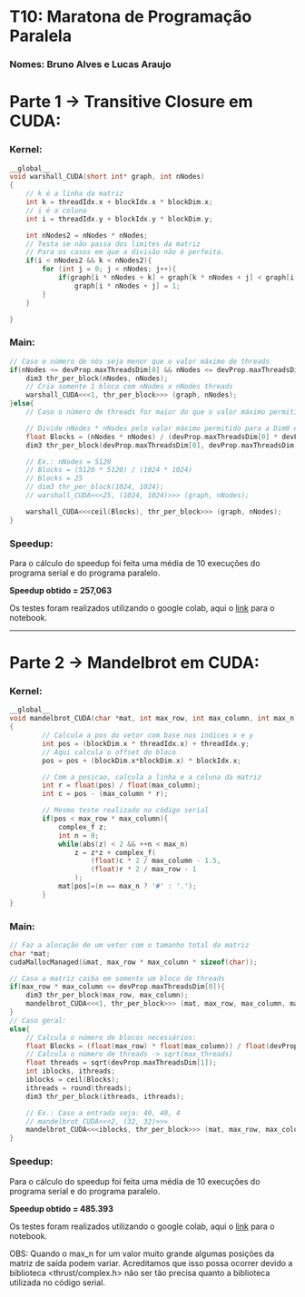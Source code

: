 # T10: Maratona de Programação Paralela

### Nomes: Bruno Alves e Lucas Araujo

# Parte 1 -> Transitive Closure em CUDA:

### Kernel:

```c
__global__
void warshall_CUDA(short int* graph, int nNodes)
{   
    // k é a linha da matriz
    int k = threadIdx.x + blockIdx.x * blockDim.x;
    // i é a coluna
    int i = threadIdx.y + blockIdx.y * blockDim.y;

    int nNodes2 = nNodes * nNodes;
    // Testa se não passa dos limites da matriz
    // Para os casos em que a divisão não é perfeita.
    if(i < nNodes2 && k < nNodes2){
        for (int j = 0; j < nNodes; j++){
            if(graph[i * nNodes + k] + graph[k * nNodes + j] < graph[i * nNodes + j])
                graph[i * nNodes + j] = 1;
        }
    }

}
```

### Main:

```c
// Caso o número de nós seja menor que o valor máximo de threads
if(nNodes <= devProp.maxThreadsDim[0] && nNodes <= devProp.maxThreadsDim[1]){
    dim3 thr_per_block(nNodes, nNodes);
    // Cria somente 1 bloco com nNodes x nNodes threads
    warshall_CUDA<<<1, thr_per_block>>> (graph, nNodes);
}else{
    // Caso o número de threads for maior do que o valor máximo permitido:

    // Divide nNodes * nNodes pelo valor máximo permitido para a Dim0 e a Dim1
    float Blocks = (nNodes * nNodes) / (devProp.maxThreadsDim[0] * devProp.maxThreadsDim[1]);
    dim3 thr_per_block(devProp.maxThreadsDim[0], devProp.maxThreadsDim[1]);

    // Ex.: nNodes = 5120
    // Blocks = (5120 * 5120) / (1024 * 1024)
    // Blocks = 25
    // dim3 thr_per_block(1024, 1024);
    // warshall_CUDA<<<25, (1024, 1024)>>> (graph, nNodes);

    warshall_CUDA<<<ceil(Blocks), thr_per_block>>> (graph, nNodes);
}

```

### Speedup:

Para o cálculo do speedup foi feita uma média de 10 execuções do programa serial e do programa paralelo.

**Speedup obtido = 257,063**

Os testes foram realizados utilizando o google colab, aqui o [link](https://colab.research.google.com/drive/18oIRloO4_nLnZfdyjpsM5YIK1eGQC3rz#scrollTo=QJNYmWp08gYS) para o notebook.

-----------------------

# Parte 2 -> Mandelbrot em CUDA:

### Kernel:

```c
__global__
void mandelbrot_CUDA(char *mat, int max_row, int max_column, int max_n)
{
        // Calcula a pos do vetor com base nos índices x e y
        int pos = (blockDim.x * threadIdx.x) + threadIdx.y;
        // Aqui calcula o offset do bloco
        pos = pos + (blockDim.x*blockDim.x) * blockIdx.x;

        // Com a posicao, calcula a linha e a coluna da matriz
        int r = float(pos) / float(max_column);
        int c = pos - (max_column * r);

        // Mesmo teste realizado no código serial
        if(pos < max_row * max_column){
            complex_f z;
            int n = 0;
            while(abs(z) < 2 && ++n < max_n)
                z = z*z + complex_f(
                    (float)c * 2 / max_column - 1.5,
                    (float)r * 2 / max_row - 1
                );
            mat[pos]=(n == max_n ? '#' : '.');
        }
}
```

### Main:

```c
// Faz a alocação de um vetor com o tamanho total da matriz
char *mat;
cudaMallocManaged(&mat, max_row * max_column * sizeof(char));

// Caso a matriz caiba em somente um bloco de threads
if(max_row * max_column <= devProp.maxThreadsDim[0]){
    dim3 thr_per_block(max_row, max_column);
    mandelbrot_CUDA<<<1, thr_per_block>>> (mat, max_row, max_column, max_n);
}
// Caso geral:
else{
    // Calcula o número de blocos necessários:
    float Blocks = (float(max_row) * float(max_column)) / float(devProp.maxThreadsDim[1]);
    // Calcula o número de threads -> sqrt(max_threads)
    float threads = sqrt(devProp.maxThreadsDim[1]);
    int iblocks, ithreads;
    iblocks = ceil(Blocks);
    ithreads = round(threads);
    dim3 thr_per_block(ithreads, ithreads);

    // Ex.: Caso a entrada seja: 40, 40, 4
    // mandelbrot_CUDA<<<2, (32, 32)>>>  
    mandelbrot_CUDA<<<iblocks, thr_per_block>>> (mat, max_row, max_column, max_n);
}

```

### Speedup:

Para o cálculo do speedup foi feita uma média de 10 execuções do programa serial e do programa paralelo.

**Speedup obtido = 485.393**

Os testes foram realizados utilizando o google colab, aqui o [link](https://colab.research.google.com/drive/18oIRloO4_nLnZfdyjpsM5YIK1eGQC3rz#scrollTo=QJNYmWp08gYS) para o notebook.

OBS: Quando o max_n for um valor muito grande algumas posições da matriz de saída podem variar. Acreditamos que isso possa ocorrer devido a biblioteca <thrust/complex.h> não ser tão precisa quanto a biblioteca utilizada no código serial.
